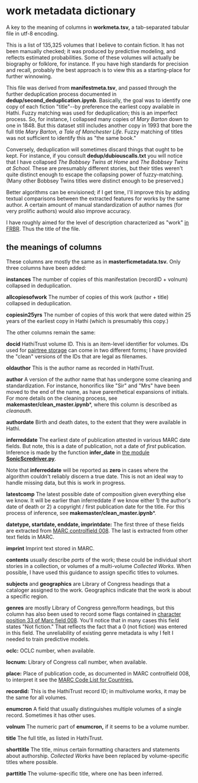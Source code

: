 work metadata dictionary
==================================

A key to the meaning of columns in **workmeta.tsv,** a tab-separated tabular file in utf-8 encoding.

This is a list of 135,325 volumes that I believe to contain fiction. It has not been manually checked; it was produced by predictive modeling, and reflects estimated probabilities. Some of these volumes will actually be biography or folklore, for instance. If you have high standards for precision and recall, probably the best approach is to view this as a starting-place for further winnowing.

This file was derived from **manifestmeta.tsv**, and passed through the further deduplication process documented in **dedup/second_deduplication.ipynb**. Basically, the goal was to identify one copy of each fiction "title"--by preference the earliest copy available in Hathi. Fuzzy matching was used for deduplication; this is an imperfect process. So, for instance, I collapsed many copies of *Mary Barton* down to one in 1848. But this dataset still includes another copy in 1993 that bore the full title *Mary Barton, a Tale of Manchester Life*. Fuzzy matching of titles was not sufficient to identify this as "the same book."

Conversely, deduplication will sometimes discard things that ought to be kept. For instance, if you consult **dedup/dubiouscalls.txt** you will notice that I have collapsed *The Bobbsey Twins at Home* and *The Bobbsey Twins at School.* These are presumably different stories, but their titles weren't quite distinct enough to escape the collapsing power of fuzzy-matching. (Many other Bobbsey Twins titles were distinct enough to be preserved.)

Better algorithms can be envisioned; if I get time, I'll improve this by adding textual comparisons between the extracted features for works by the same author. A certain amount of manual standardization of author names (for very prolific authors) would also improve accuracy.

I have roughly aimed for the level of description characterized as "work" [in FRBR](https://en.wikipedia.org/wiki/Functional_Requirements_for_Bibliographic_Records). Thus the title of the file.

the meanings of columns
-----------------------

These columns are mostly the same as in **masterficmetadata.tsv.** Only three columns have been added:

**instances** The number of copies of this manifestation (recordID + volnum) collapsed in deduplication.

**allcopiesofwork** The number of copies of this work (author + title) collapsed in deduplication.

**copiesin25yrs** The number of copies of this work that were dated within 25 years of the earliest copy in Hathi (which is presumably this copy.)

The other columns remain the same:

**docid** HathiTrust volume ID. This is an item-level identifier for volumes. IDs used for [pairtree storage](https://confluence.ucop.edu/display/Curation/PairTree) can come in two different forms; I have provided the "clean" versions of the IDs that are legal as filenames.

**oldauthor** This is the author name as recorded in HathiTrust.

**author** A version of the author name that has undergone some cleaning and standardization. For instance, honorifics like "Sir" and "Mrs" have been moved to the end of the name, as have parenthetical expansions of initials. For more details on the cleaning process, see **makemaster/clean_master.ipynb***, where this column is described as *cleanauth*.

**authordate** Birth and death dates, to the extent that they were available in Hathi.

**inferreddate** The earliest date of publication attested in various MARC date fields. But note, this is a date of publication, not a date of *first* publication. Inference is made by the function **infer_date** in [the module **SonicScredriver.py**](https://github.com/tedunderwood/library/blob/master/SonicScrewdriver.py).

Note that **inferreddate** will be reported as **zero** in cases where the algorithm couldn't reliably discern a true date. This is not an ideal way to handle missing data, but this is work in progress.

**latestcomp** The latest possible date of composition given everything else we know. It will be earlier than inferreddate if we know either 1) the author's date of death or 2) a copyright / first publication date for the title. For this process of inference, see **makemaster/clean_master.ipynb***.

**datetype, startdate, enddate, imprintdate:** The first three of these fields are extracted from [MARC controlfield 008](http://www.loc.gov/marc/archive/2000/concise/ecbd008s.html). The last is extracted from other text fields in MARC.

**imprint** Imprint text stored in MARC.

**contents** usually describe *parts* of the work; these could be individual short stories in a collection, or volumes of a multi-volume *Collected Works*. When possible, I have used this guidance to assign specific titles to volumes.

**subjects** and **geographics** are Library of Congress headings that a cataloger assigned to the work. Geographics indicate that the work is about a specific region.

**genres** are mostly Library of Congress genre/form headings, but this column has also been used to record some flags contained in [character position 33 of Marc field 008](https://www.loc.gov/marc/bibliographic/bd008b.html). You'll notice that in many cases this field states "Not fiction." That reflects the fact that a 0 (not fiction) was entered in this field. The unreliability of existing genre metadata is why I felt I needed to train predictive models.

**oclc:** OCLC number, when available.

**locnum:** Library of Congress call number, when available.

**place:** Place of publication code, as documented in MARC controlfield 008, to interpret it see the [MARC Code List for Countries.](https://www.loc.gov/marc/countries/)

**recordid:** This is the HathiTrust record ID; in multivolume works, it may be the same for all volumes.

**enumcron** A field that usually distinguishes multiple volumes of a single record. Sometimes it has other uses.

**volnum** The numeric part of **enumcron,** if it seems to be a volume number.

**title** The full title, as listed in HathiTrust.

**shorttitle** The title, minus certain formatting characters and statements about authorship. *Collected Works* have been replaced by volume-specific titles where possible.

**parttitle** The volume-specific title, where one has been inferred.
